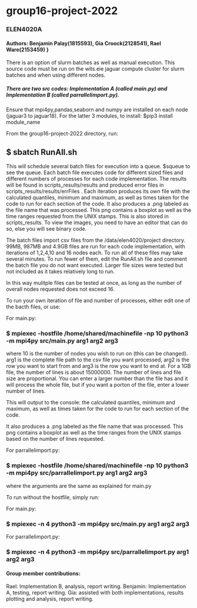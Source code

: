 # group16-project-2022
### ELEN4020A
#### Authors: Benjamin Palay(1815593), Gia Croock(2128541), Rael Ware(2153459) }

There is an option of slurm batches as well as manual execution. 
This source code must be run on the wits.eie jaguar compute cluster for slurm batches and when using different nodes. 

##### There are two src codes: Implementation A (called main.py) and Implementation B (called parrallelimport.py).

Ensure that mpi4py,pandas,seaborn and numpy are installed on each node (jaguar3 to jaguar18). For the latter 3 modules, to install: $pip3 install module_name

From the group16-project-2022 directory, run:

## $ sbatch RunAll.sh

This will schedule several batch files for execution into a queue. $squeue to see the queue. 
Each batch file executes code for different sized files and different numbers of processes for each code implementation. The results will be found in scripts_results/results and produced error files in scripts_results/results/errFiles . Each iteration produces its own file with the calculated quantiles, minimum and maximum, as well as times taken for the code to run for each section of the code. It also produces a .png labeled as the file name that was processed. This png contains a boxplot as well as the time ranges requested from the UNIX stamps. This is also stored in scripts_results. To view the images, you need to have an editor that can do so, else you will see binary code. 

The batch files import csv files from the /data/elen4020/project directory. 99MB, 987MB and 4.9GB files are run for each code implementation, with iterations of 1,2,4,10 and 16 nodes each. To run all of these files may take several minutes. To run fewer of them, edit the RunAll.sh file and comment the batch file you do not want executed. Larger file sizes were tested but not included as it takes relatively long to run. 

In this way mulitple files can be tested at once, as long as the number of overall nodes requested does not exceed 16.

To run your own iteration of file and number of processes, either edit one of the bacth files, or use:

For main.py:

 ### $ mpiexec -hostfile /home/shared/machinefile -np 10 python3 -m mpi4py src/main.py arg1 arg2 arg3

where 10 is the number of nodes you wish to run on (this can be changed). arg1 is the complete file path to the csv file you want processed, arg2 is the row you want to start from and arg3 is the row you want to end at. For a 1GB file, the number of lines is about 15000000. The number of lines and file size are proportional. You can enter a larger number than the file has and it will process the whole file, but if you want a porton of the file, enter a lower number of lines. 

This will output to the console: the calculated quantiles, minimum and maximum, as well as times taken for the code to run for each section of the code.

It also produces a .png labeled as the file name that was processed. This png contains a boxplot as well as the time ranges from the UNIX stamps based on the number of lines requested.

For parrallelimport.py:

 ### $ mpiexec -hostfile /home/shared/machinefile -np 10 python3 -m mpi4py src/parrallelimport.py arg1 arg2 arg3

 where the arguments are the same as explained for main.py

 To run without the hostfile, simply run:

For main.py:
 ### $ mpiexec -n 4 python3 -m mpi4py src/main.py arg1 arg2 arg3
 
For parrallelimport.py:
 ### $ mpiexec -n 4 python3 -m mpi4py src/parrallelimport.py arg1 arg2 arg3
 
 #### Group member contributions:
 Rael: Implementation B, analysis, report writing. 
 Benjamin: Implementation A, testing, report writing. 
 Gia: assisted with both implementations, results plotting and analysis, report writing.
